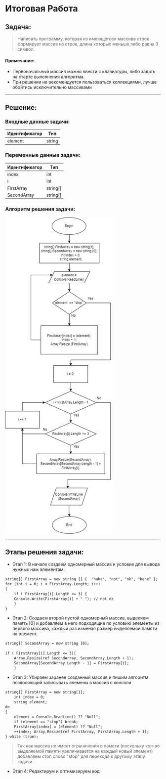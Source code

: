 # Итоговая Работа 
## Задача: 
>Написать программу, которая из имеющегося массива строк формирует массив из строк, длина которых меньше либо равна 3 символ.
#### Примечание:
* Первоначальный массив можно ввести с клавиатуры, либо задать на старте выполнения алгоритма.
* При решении не рекомендуется пользоваться коллекциями, лучше обойтись исключительно массивами
***
## Решение:
### Входные данные задачи:
| Идентификатор | Тип |
| ------------- | ------------- |
| element | string |
### Переменные данные задачи:
| Идентификатор | Тип |
| ------------- | ------------- |
| index | int |
| i | int |
| FirstArray | string[] |
| SecondArray | string[] |
### Алгоритм решения задачи:
![Изображение Алгоритма](/image/image.png)
***
## Этапы решения задачи:
* Этап 1:
В начале создаем одномерный массив и условие для вывода нужных нам элементам:
```
string[] FirstArray = new string [] {  "haha", "not", "ok", "hehe" };
for (int i = 0; i < FirstArray.Length; i++)
{
    if ( FirstArray[i].Length <= 3) {
    Console.Write(FirstArray[i] + " "); // not ok
    }
}
```
* Этап 2:
Создаем второй пустой одномерный массив, выделяем память [0] и добавляем в него подходящие по условию элементы из первого массива, каждый раз изменая размер выделяемой памяти на элемент.
```
string[] SecondArray = new string [0];

if ( FirstArray[i].Length <= 3){
    Array.Resize(ref SecondArray, SecondArray.Length + 1);
    SecondArray[SecondArray.Length - 1] = FirstArray[i];
    }
```
* Этап 3: 
Убираем заранее созданный массив и пишим алгоритм позволяющий записывать элемены в массив с консоли
```
string[] FirstArray = new string[1];
    int index = 0; 
    string element;
do
{
    element = Console.ReadLine() ?? "Null";
    if (element == "stop") break;
    FirstArray[index] = (element) ?? "Null";
    ++index; Array.Resize(ref FirstArray, FirstArray.Length + 1);
} while (true);
``` 
> Так как массив не имеет ограничения в памети (поскольку кол-во выделяемой памяти увеличивается на каждый новый элемент) добавляем стоп слово "stop" для перехода к другому этапу задачи.

* Этап 4:
Редактирум и оптимизируем код